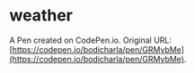 # weather

A Pen created on CodePen.io. Original URL: [https://codepen.io/bodicharla/pen/GRMybMe](https://codepen.io/bodicharla/pen/GRMybMe).


